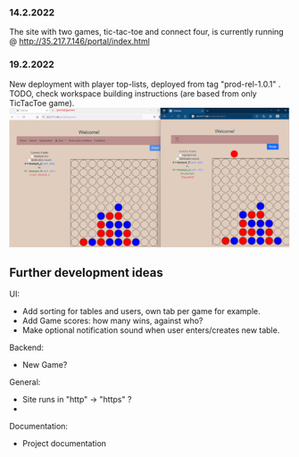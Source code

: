 ### 14.2.2022
The site with two games, tic-tac-toe and connect four, is currently running @ http://35.217.7.146/portal/index.html 
<br>
### 19.2.2022
New deployment with player top-lists, deployed from tag "prod-rel-1.0.1" .
TODO, check workspace building instructions (are based from only TicTacToe game).
<br>
![tictactoe](./workspace-setup/ConnectFour.png) 

## Further development ideas

UI:
* Add sorting for tables and users, own tab per game for example.
* Add Game scores: how many wins, against who?
* Make optional notification sound when user enters/creates new table.

Backend:
* New Game?

General:
* Site runs in "http" -> "https" ?
* 
Documentation:
* Project documentation
